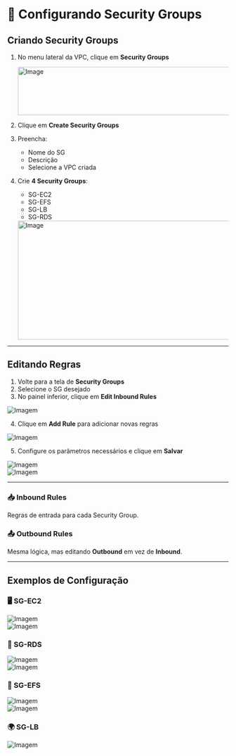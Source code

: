 # 🔐 Configurando Security Groups

## Criando Security Groups

1. No menu lateral da VPC, clique em **Security Groups**
     
   <img width="729" height="110" alt="Image" src="https://github.com/user-attachments/assets/e15eb533-450c-4b5f-b604-43a5443fbf15" />

3. Clique em **Create Security Groups**  
4. Preencha:  
   - Nome do SG  
   - Descrição  
   - Selecione a VPC criada  

5. Crie **4 Security Groups**:  
   - SG-EC2  
   - SG-EFS  
   - SG-LB  
   - SG-RDS

  
   <img width="691" height="271" alt="Image" src="https://github.com/user-attachments/assets/1409d424-e805-48f1-93a1-6b07f5b94172" />

---

## Editando Regras

1. Volte para a tela de **Security Groups**  
2. Selecione o SG desejado  
3. No painel inferior, clique em **Edit Inbound Rules**  

![Imagem]()

4. Clique em **Add Rule** para adicionar novas regras  

![Imagem]()

5. Configure os parâmetros necessários e clique em **Salvar**  

![Imagem]()  
![Imagem]()

---

### 📥 Inbound Rules
Regras de entrada para cada Security Group.  

### 📤 Outbound Rules
Mesma lógica, mas editando **Outbound** em vez de **Inbound**.  

---

## Exemplos de Configuração

### 🖥 SG-EC2  
![Imagem]()  
![Imagem]()  

### 💾 SG-RDS  
![Imagem]()  
![Imagem]()  

### 📂 SG-EFS  
![Imagem]()  
![Imagem]()  

### 🌍 SG-LB  
![Imagem]()  



